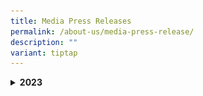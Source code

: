 ```yaml
---
title: Media Press Releases
permalink: /about-us/media-press-release/
description: ""
variant: tiptap
---
```

<div data-type="detailGroup" class="isomer-accordion isomer-accordion-white">
<details class="isomer-details">
<summary><strong>2023</strong>
</summary>
<div data-type="detailsContent" class="isomer-details-content">
<table style="minWidth: 25px">
<colgroup>
<col>
</colgroup>
<tbody>
<tr>
<th rowspan="1" colspan="1">
<div class="isomer-image-wrapper">
<img style="width: 100%;" height="auto" width="100%" src="/images/press release 4 josephus tan.jpg">
</div>
</th>
</tr>
<tr>
<td rowspan="1" colspan="1">
<p><strong>120 secondary school students learning French or German in third language pilot by MOE</strong>
</p>
</td>
</tr>
<tr>
<td rowspan="1" colspan="1">
<p></p>
</td>
</tr>
</tbody>
</table>
<p></p>
<h4><strong>Peicai Secondary School student Faiqah Hutami Nastiti Ridzuan, 14 interviewed by Straits Times for taking German Language.</strong></h4>
<table style="minWidth: 25px">
<colgroup>
<col>
</colgroup>
<tbody>
<tr>
<th rowspan="1" colspan="1">
<div class="isomer-image-wrapper">
<img style="width: 100%;" height="auto" width="100%" src="/images/Straits_Times.JPG">
</div>
</th>
</tr>
<tr>
<td rowspan="1" colspan="1">
<p><a href="https://www.straitstimes.com/singapore/120-secondary-school-students-learning-french-or-german-in-third-language-pilot-by-moe" rel="noopener" target="_blank">The Straits Times : https://www.straitstimes.com/singapore/120-secondary-school-students-learning-french-or-german-in-third-language-pilot-by-moe .</a>
<a href="/files/french or german in third language pilot by moe  the straits times_1.pdf" rel="noopener" target="_blank">
<br>(PDF) 120 secondary school students learning French or German in third
language pilot by MOE.</a>
</p>
</td>
</tr>
<tr>
<td rowspan="1" colspan="1">
<p></p>
</td>
</tr>
</tbody>
</table>
<table style="minWidth: 25px">
<colgroup>
<col>
</colgroup>
<tbody>
<tr>
<th rowspan="1" colspan="1">
<div class="isomer-image-wrapper">
<img style="width: 100%;" height="auto" width="100%" src="/images/Berita_Harian.JPG">
</div>
</th>
</tr>
<tr>
<td rowspan="1" colspan="1">
<p><a href="https://www.beritaharian.sg/setempat/rebut-peluang-belajar-bahasa-jerman-melalui-program-perintis" rel="noopener" target="_blank">Berita Harian : https://www.beritaharian.sg/setempat/rebut-peluang-belajar-bahasa-jerman-melalui-program-perintis.</a>
<a href="/files/rebut peluang belajar bahasa jerman melalui program perintis.pdf" rel="noopener" target="_blank">
<br>(PDF) Rebut Peluang Belajar Bahasa Jerman Melalui Program Perintis, Berita
Setempat - Beritaharian.sg.</a>
</p>
</td>
</tr>
<tr>
<td rowspan="1" colspan="1">
<p></p>
</td>
</tr>
</tbody>
</table>
<table style="minWidth: 25px">
<colgroup>
<col>
</colgroup>
<tbody>
<tr>
<th rowspan="1" colspan="1">
<div class="isomer-image-wrapper">
<img style="width: 100%;" height="auto" width="100%" src="/images/Lianhe_Zaobao.JPG">
</div>
</th>
</tr>
<tr>
<td rowspan="1" colspan="1">
<p><a href="https://www.zaobao.com.sg/realtime/singapore/story20230830-1428692" rel="noopener" target="_blank">Zaobao : https://www.zaobao.com.sg/realtime/singapore/story20230830-1428692</a>
<a href="/files/completed the first batch of modular third language pilot course.pdf" rel="noopener" target="_blank">
<br>(PDF) 120 students completed the first batch of modular third languagepilot
courses.</a>
</p>
</td>
</tr>
<tr>
<td rowspan="1" colspan="1">
<p></p>
</td>
</tr>
</tbody>
</table>
</div>
</details>
</div>
<p></p>